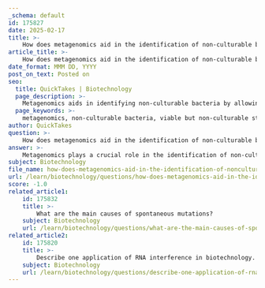 ```yaml
---
_schema: default
id: 175827
date: 2025-02-17
title: >-
    How does metagenomics aid in the identification of non-culturable bacteria?
article_title: >-
    How does metagenomics aid in the identification of non-culturable bacteria?
date_format: MMM DD, YYYY
post_on_text: Posted on
seo:
  title: QuickTakes | Biotechnology
  page_description: >-
    Metagenomics aids in identifying non-culturable bacteria by allowing direct sequencing from environmental samples, providing comprehensive microbial profiles, detecting specific genes, understanding environmental stress responses, and facilitating high-throughput analysis.
  page_keywords: >-
    metagenomics, non-culturable bacteria, viable but non-culturable state, microbial diversity, direct sequencing, environmental samples, microbial profiling, DNA extraction, pathogen identification, antibiotic resistance, environmental stress responses, high-throughput analysis
author: QuickTakes
question: >-
    How does metagenomics aid in the identification of non-culturable bacteria?
answer: >-
    Metagenomics plays a crucial role in the identification of non-culturable bacteria, particularly those in the viable but non-culturable (VBNC) state. This state refers to bacteria that are alive and metabolically active but cannot be cultured using standard laboratory techniques. Traditional culture methods often fail to detect these organisms, leading to significant gaps in our understanding of microbial diversity and ecology.\n\nHere are several ways in which metagenomics aids in identifying non-culturable bacteria:\n\n1. **Direct Sequencing of Environmental Samples**: Metagenomics allows for the direct extraction and sequencing of DNA from environmental samples, such as soil, water, or human microbiota, without the need for culturing. This means that even those bacteria that do not grow under laboratory conditions can be identified based on their genetic material.\n\n2. **Comprehensive Microbial Profiling**: By analyzing the collective genomes of all microorganisms present in a sample, metagenomics provides a comprehensive profile of microbial communities. This includes the identification of species that are typically non-culturable, thus expanding our knowledge of microbial diversity.\n\n3. **Detection of Specific Genes**: Metagenomic approaches can target specific genes associated with pathogenicity, antibiotic resistance, or metabolic functions. This is particularly useful for identifying non-culturable pathogens that may pose health risks, such as certain strains of Vibrio cholerae, which can enter the VBNC state in aquatic environments.\n\n4. **Understanding Environmental Stress Responses**: Metagenomics can help elucidate the conditions that lead to the VBNC state by analyzing the environmental factors present in samples. This understanding can inform strategies for detecting and managing these bacteria in various settings, including clinical and environmental contexts.\n\n5. **High-Throughput Analysis**: The high-throughput nature of metagenomic sequencing allows for the analysis of large numbers of samples simultaneously, making it feasible to study complex microbial communities and identify non-culturable bacteria across different environments.\n\nIn summary, metagenomics provides a powerful tool for identifying non-culturable bacteria by bypassing the limitations of traditional culture methods, enabling researchers to explore the vast diversity of microbial life that remains largely uncharacterized. This approach is essential for advancing our understanding of microbial ecology, pathogen detection, and the role of bacteria in various environments.
subject: Biotechnology
file_name: how-does-metagenomics-aid-in-the-identification-of-nonculturable-bacteria.md
url: /learn/biotechnology/questions/how-does-metagenomics-aid-in-the-identification-of-nonculturable-bacteria
score: -1.0
related_article1:
    id: 175832
    title: >-
        What are the main causes of spontaneous mutations?
    subject: Biotechnology
    url: /learn/biotechnology/questions/what-are-the-main-causes-of-spontaneous-mutations
related_article2:
    id: 175820
    title: >-
        Describe one application of RNA interference in biotechnology.
    subject: Biotechnology
    url: /learn/biotechnology/questions/describe-one-application-of-rna-interference-in-biotechnology
---
```


&nbsp;